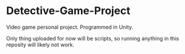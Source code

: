 # Detective-Game-Project

Video game personal project. Programmed in Unity.

Only thing uploaded for now will be scripts, so running anything in this reposity will likely not work.
